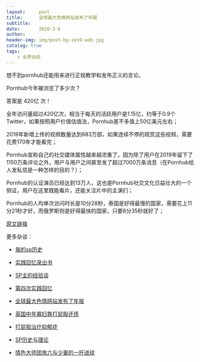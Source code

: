 ```yaml
---
layout:     post
title:      全球最大色情网站发布了年报
subtitle:   
date:       2020-3-6
author:     
header-img: img/post-bg-ios9-web.jpg
catalog: true
tags:
    - 业界动态
---
```



想不到pornhub还能用来进行正规教学和发布正义的言论。



Pornhub今年被浏览了多少次？



答案是 420亿 次！






全年访问量超过420亿次，相当于每天的活跃用户是1.15亿，约等于0.9个Twitter，如果按照用户价值估值法，Pornhub差不多值上50亿美元左右；



2019年新增上传的视频数量达到683万部，如果连续不停的观赏这些视频，需要花费170年才能看完；



Pornhub宣称自己的社交媒体属性越来越浓重了，因为除了用户在2019年留下了1150万条评论之外，用户与用户之间甚至发了超过7000万条消息（在Pornhub给人发私信是一种怎样的目的？）；



Pornhub的认证演员已经达到13万人，这也是Pornhub社交文化日益壮大的一个侧证，用户在这里既能看片，还能关注片中的主演们；



Pornhub的人均单次访问时长是10分28秒，泰国是好得最慢的国家，需要花上11分21秒才好，而俄罗斯则是好得最快的国家，只要8分35秒就好了；

[原文链接](https://mp.weixin.qq.com/s/rdbMOpFQQFR1qRpGATS7Nw)


更多杂谈：

- [我的sp历史](http://childinside.club/2019/10/10/%E6%88%91%E7%9A%84sp%E5%8E%86%E5%8F%B2/)

- [实践回忆录出书](http://childinside.club/2020/01/15/%E5%AE%9E%E8%B7%B5%E5%9B%9E%E5%BF%86%E5%BD%95%E5%87%BA%E4%B9%A6/)

- [SP主的经验谈](http://childinside.club/2013/04/17/SP%E4%B8%BB%E7%9A%84%E7%BB%8F%E9%AA%8C%E8%B0%88/)

- [第四次实践回忆](http://childinside.club/2018/10/16/%E7%AC%AC%E5%9B%9B%E6%AC%A1%E5%AE%9E%E8%B7%B5%E5%9B%9E%E5%BF%86/)

- [全球最大色情网站发布了年报](http://childinside.club/2020/03/06/%E5%85%A8%E7%90%83%E6%9C%80%E5%A4%A7%E8%89%B2%E6%83%85%E7%BD%91%E7%AB%99%E5%8F%91%E5%B8%83%E4%BA%86%E5%B9%B4%E6%8A%A5/)

- [英国中年寡妇靠打屁股还债](http://childinside.club/2020/02/07/%E8%8B%B1%E5%9B%BD%E4%B8%AD%E5%B9%B4%E5%AF%A1%E5%A6%87/)

- [打屁股治疗抑郁症](http://childinside.club/2020/01/19/%E6%89%93%E5%B1%81%E8%82%A1%E6%B2%BB%E7%96%97%E6%8A%91%E9%83%81%E7%97%87/)

- [SP历史与理论](http://childinside.club/2019/12/31/SP%E5%8E%86%E5%8F%B2%E4%B8%8E%E7%90%86%E8%AE%BA/)

- [情色大师团鬼六与少妻的一杆进球](http://childinside.club/2020/01/13/%E6%83%85%E8%89%B2%E5%A4%A7%E5%B8%88%E5%9B%A2%E9%AC%BC%E5%85%AD%E4%B8%8E%E5%B0%91%E5%A6%BB%E7%9A%84%E4%B8%80%E6%9D%86%E8%BF%9B%E7%90%83/)
